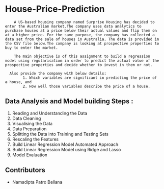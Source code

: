 # House-Price-Prediction
        
        A US-based housing company named Surprise Housing has decided to enter the Australian market.The company uses data analytics to purchase houses at a price below their actual values and flip them on at a higher price. For the same purpose, the company has collected a data set from the sale of houses in Australia. The data is provided in the CSV file below.The company is looking at prospective properties to buy to enter the market. 
            
        The main objective is of this assignment to build a regression model using regularisation in order to predict the actual value of the prospective properties and decide whether to invest in them or not.

      Also provide the company with below details:
            1. Which variables are significant in predicting the price of a house, and
            2. How well those variables describe the price of a house.
            

## Data Analysis and Model building Steps :
  1. Reading and Understanding the Data
  2. Data Cleaning
  3. Visualising the Data
  4. Data Preparation
  5. Splitting the Data into Training and Testing Sets
  6. Rescaling the Features
  7. Build Linear Regression Model Automated Approach
  8. Build Linear Regression Model using Ridge and Lasso
  9. Model Evaluation

## Contributors
  - Namadipta Patro Bellana  
